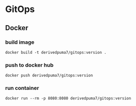 # GitOps

## Docker
### build image
```console
docker build -t derivedpuma7/gitops:version .
```

### push to docker hub
```console
docker push derivedpuma7/gitops:version
```

### run container
```console
docker run --rm -p 8080:8080 derivedpuma7/gitops:version
```